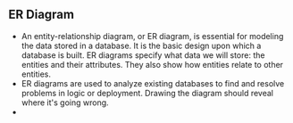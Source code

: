 ## ER Diagram
 
 - An entity-relationship diagram, or ER diagram, is essential for modeling the data stored in a database. It is the basic design upon which a database is built. ER diagrams specify what data we will store: the entities and their attributes. They also show how entities relate to other entities.
 - ER diagrams are used to analyze existing databases to find and resolve problems in logic or deployment. Drawing the diagram should reveal where it's going wrong.
 - 